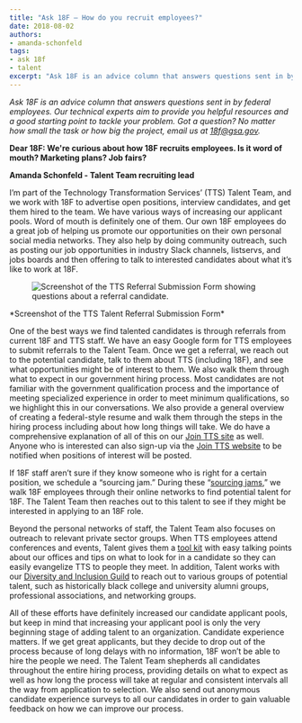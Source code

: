 ```yaml
---
title: "Ask 18F — How do you recruit employees?"
date: 2018-08-02
authors:
- amanda-schonfeld
tags:
- ask 18f
- talent
excerpt: "Ask 18F is an advice column that answers questions sent in by federal employees. In this edition, we’ll talk about how to recruit tech talent in government"
---
```


*Ask 18F is an advice column that answers questions sent in by federal
employees. Our technical experts aim to provide you helpful resources
and a good starting point to tackle your problem. Got a question? No
matter how small the task or how big the project, email us at
[*18f@gsa.gov*](mailto:18f@gsa.gov).*

**Dear 18F: We're curious about how 18F recruits employees. Is it word
of mouth? Marketing plans? Job fairs?**

**Amanda Schonfeld - Talent Team recruiting lead**

I’m part of the Technology Transformation Services’ (TTS) Talent Team,
and we work with 18F to advertise open positions, interview candidates,
and get them hired to the team. We have various ways of increasing our
applicant pools. Word of mouth is definitely one of them. Our own 18F
employees do a great job of helping us promote our opportunities on
their own personal social media networks. They also help by doing
community outreach, such as posting our job opportunities in industry
Slack channels, listservs, and jobs boards and then offering to talk to
interested candidates about what it’s like to work at 18F.

<figure>
  <img src="{{site.baseurl}}/assets/blog/tts-talent/tts-talent-referral-form.jpg" alt="Screenshot of the TTS Referral Submission Form showing questions
  about a referral candidate."/>
</figure>
*Screenshot of the TTS Talent Referral Submission Form*

One of the best ways we find talented candidates is through referrals
from current 18F and TTS staff. We have an easy Google form for TTS
employees to submit referrals to the Talent Team. Once we get a
referral, we reach out to the potential candidate, talk to them about
TTS (including 18F), and see what opportunities might be of interest to
them. We also walk them through what to expect in our government hiring
process. Most candidates are not familiar with the government
qualification process and the importance of meeting specialized
experience in order to meet minimum qualifications, so we highlight this
in our conversations. We also provide a general overview of creating a
federal-style resume and walk them through the steps in the hiring
process including about how long things will take. We do have a
comprehensive explanation of all of this on our [Join TTS
site](https://join.tts.gsa.gov/hiring-process/) as well. Anyone who is
interested can also sign-up via the [Join TTS
website](https://join.tts.gsa.gov/) to be notified when positions of
interest will be posted.

If 18F staff aren’t sure if they know someone who is right for a certain
position, we schedule a “sourcing jam.” During these “[sourcing
jams](https://docs.google.com/document/d/14QYNJSlQ-odQnrbn7fmMCFDdZazOabpykqE8vzsvzAQ/edit),”
we walk 18F employees through their online networks to find potential
talent for 18F. The Talent Team then reaches out to this talent to see
if they might be interested in applying to an 18F role.

Beyond the personal networks of staff, the Talent Team also focuses on
outreach to relevant private sector groups. When TTS employees attend
conferences and events, Talent gives them a [tool kit](https://docs.google.com/document/d/1kl07LKDJgHC20X9sJ_yKdOkW_hh4VNrhuYsJ6hegSFk/edit) with easy talking points about our offices and tips on what to look for in a candidate
so they can easily evangelize TTS to people they meet. In addition, Talent works with
our [Diversity and Inclusion
Guild](https://handbook.18f.gov/working-groups-and-guilds-101/) to
reach out to various groups of potential talent, such as historically
black college and university alumni groups, professional associations,
and networking groups.

All of these efforts have definitely increased our candidate applicant
pools, but keep in mind that increasing your applicant pool is only the
very beginning stage of adding talent to an organization. Candidate
experience matters. If we get great applicants, but they decide to drop
out of the process because of long delays with no information, 18F won’t
be able to hire the people we need. The Talent Team shepherds all
candidates throughout the entire hiring process, providing details on
what to expect as well as how long the process will take at regular and
consistent intervals all the way from application to selection. We also
send out anonymous candidate experience surveys to all our candidates in
order to gain valuable feedback on how we can improve our process.
